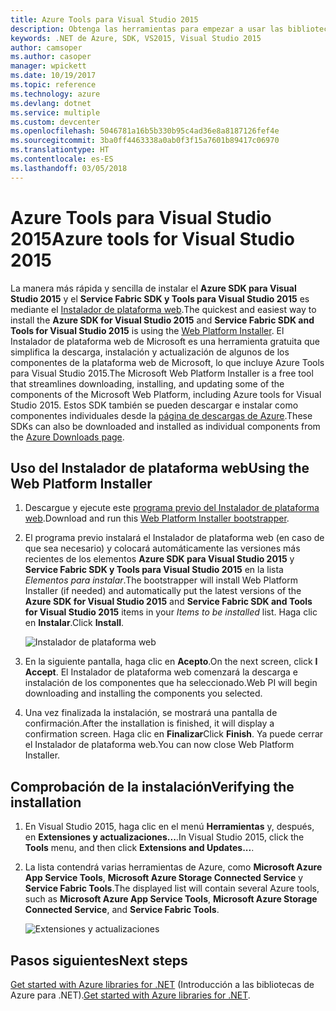 ```yaml
---
title: Azure Tools para Visual Studio 2015
description: Obtenga las herramientas para empezar a usar las bibliotecas .NET de Azure desde Visual Studio 2015.
keywords: .NET de Azure, SDK, VS2015, Visual Studio 2015
author: camsoper
ms.author: casoper
manager: wpickett
ms.date: 10/19/2017
ms.topic: reference
ms.technology: azure
ms.devlang: dotnet
ms.service: multiple
ms.custom: devcenter
ms.openlocfilehash: 5046781a16b5b330b95c4ad36e8a8187126fef4e
ms.sourcegitcommit: 3ba0ff4463338a0ab0f3f15a7601b89417c06970
ms.translationtype: HT
ms.contentlocale: es-ES
ms.lasthandoff: 03/05/2018
---
```

# <a name="azure-tools-for-visual-studio-2015"></a><span data-ttu-id="8a056-104">Azure Tools para Visual Studio 2015</span><span class="sxs-lookup"><span data-stu-id="8a056-104">Azure tools for Visual Studio 2015</span></span>

<span data-ttu-id="8a056-105">La manera más rápida y sencilla de instalar el **Azure SDK para Visual Studio 2015** y el **Service Fabric SDK y Tools para Visual Studio 2015** es mediante el [Instalador de plataforma web](https://www.microsoft.com/web/downloads/platform.aspx).</span><span class="sxs-lookup"><span data-stu-id="8a056-105">The quickest and easiest way to install the **Azure SDK for Visual Studio 2015** and **Service Fabric SDK and Tools for Visual Studio 2015** is using the [Web Platform Installer](https://www.microsoft.com/web/downloads/platform.aspx).</span></span>  <span data-ttu-id="8a056-106">El Instalador de plataforma web de Microsoft es una herramienta gratuita que simplifica la descarga, instalación y actualización de algunos de los componentes de la plataforma web de Microsoft, lo que incluye Azure Tools para Visual Studio 2015.</span><span class="sxs-lookup"><span data-stu-id="8a056-106">The Microsoft Web Platform Installer is a free tool that streamlines downloading, installing, and updating some of the components of the Microsoft Web Platform, including Azure tools for Visual Studio 2015.</span></span>  <span data-ttu-id="8a056-107">Estos SDK también se pueden descargar e instalar como componentes individuales desde la [página de descargas de Azure](https://azure.microsoft.com/downloads/).</span><span class="sxs-lookup"><span data-stu-id="8a056-107">These SDKs can also be downloaded and installed as individual components from the [Azure Downloads page](https://azure.microsoft.com/downloads/).</span></span> 

## <a name="using-the-web-platform-installer"></a><span data-ttu-id="8a056-108">Uso del Instalador de plataforma web</span><span class="sxs-lookup"><span data-stu-id="8a056-108">Using the Web Platform Installer</span></span>

1. <span data-ttu-id="8a056-109">Descargue y ejecute este [programa previo del Instalador de plataforma web](https://www.microsoft.com/web/handlers/webpi.ashx?command=getinstallerredirect&appid=VWDOrVs2015AzurePack;MicrosoftAzure-ServiceFabric-VS2015).</span><span class="sxs-lookup"><span data-stu-id="8a056-109">Download and run this [Web Platform Installer bootstrapper](https://www.microsoft.com/web/handlers/webpi.ashx?command=getinstallerredirect&appid=VWDOrVs2015AzurePack;MicrosoftAzure-ServiceFabric-VS2015).</span></span>  

2. <span data-ttu-id="8a056-110">El programa previo instalará el Instalador de plataforma web (en caso de que sea necesario) y colocará automáticamente las versiones más recientes de los elementos **Azure SDK para Visual Studio 2015** y **Service Fabric SDK y Tools para Visual Studio 2015** en la lista *Elementos para instalar*.</span><span class="sxs-lookup"><span data-stu-id="8a056-110">The bootstrapper will install Web Platform Installer (if needed) and automatically put the latest versions of the  **Azure SDK for Visual Studio 2015** and **Service Fabric SDK and Tools for Visual Studio 2015** items in your *Items to be installed* list.</span></span>  <span data-ttu-id="8a056-111">Haga clic en **Instalar**.</span><span class="sxs-lookup"><span data-stu-id="8a056-111">Click **Install**.</span></span>

    ![Instalador de plataforma web](media/dotnet-sdk-vs2015-install/webpi.png)

3. <span data-ttu-id="8a056-113">En la siguiente pantalla, haga clic en **Acepto**.</span><span class="sxs-lookup"><span data-stu-id="8a056-113">On the next screen, click **I Accept**.</span></span>  <span data-ttu-id="8a056-114">El Instalador de plataforma web comenzará la descarga e instalación de los componentes que ha seleccionado.</span><span class="sxs-lookup"><span data-stu-id="8a056-114">Web PI will begin downloading and installing the components you selected.</span></span>

4. <span data-ttu-id="8a056-115">Una vez finalizada la instalación, se mostrará una pantalla de confirmación.</span><span class="sxs-lookup"><span data-stu-id="8a056-115">After the installation is finished, it will display a confirmation screen.</span></span>  <span data-ttu-id="8a056-116">Haga clic en **Finalizar**</span><span class="sxs-lookup"><span data-stu-id="8a056-116">Click **Finish**.</span></span>  <span data-ttu-id="8a056-117">Ya puede cerrar el Instalador de plataforma web.</span><span class="sxs-lookup"><span data-stu-id="8a056-117">You can now close Web Platform Installer.</span></span>

## <a name="verifying-the-installation"></a><span data-ttu-id="8a056-118">Comprobación de la instalación</span><span class="sxs-lookup"><span data-stu-id="8a056-118">Verifying the installation</span></span>

1. <span data-ttu-id="8a056-119">En Visual Studio 2015, haga clic en el menú **Herramientas** y, después, en **Extensiones y actualizaciones...**.</span><span class="sxs-lookup"><span data-stu-id="8a056-119">In Visual Studio 2015, click the **Tools** menu, and then click **Extensions and Updates...**.</span></span>

2. <span data-ttu-id="8a056-120">La lista contendrá varias herramientas de Azure, como **Microsoft Azure App Service Tools**, **Microsoft Azure Storage Connected Service** y **Service Fabric Tools**.</span><span class="sxs-lookup"><span data-stu-id="8a056-120">The displayed list will contain several Azure tools, such as **Microsoft Azure App Service Tools**, **Microsoft Azure Storage Connected Service**, and **Service Fabric Tools**.</span></span>

    ![Extensiones y actualizaciones](media\dotnet-sdk-vs2015-install\ext-tools.png)

## <a name="next-steps"></a><span data-ttu-id="8a056-122">Pasos siguientes</span><span class="sxs-lookup"><span data-stu-id="8a056-122">Next steps</span></span>

<span data-ttu-id="8a056-123">[Get started with Azure libraries for .NET](dotnet-sdk-azure-get-started.md) (Introducción a las bibliotecas de Azure para .NET).</span><span class="sxs-lookup"><span data-stu-id="8a056-123">[Get started with Azure libraries for .NET](dotnet-sdk-azure-get-started.md).</span></span>
